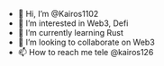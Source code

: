- 👋 Hi, I’m @Kairos1102
- 👀 I’m interested in Web3, Defi
- 🌱 I’m currently learning Rust
- 💞️ I’m looking to collaborate on Web3
- 📫 How to reach me tele @kairos126

<!---
Kairos1102/Kairos1102 is a ✨ special ✨ repository because its `README.md` (this file) appears on your GitHub profile.
You can click the Preview link to take a look at your changes.
--->
